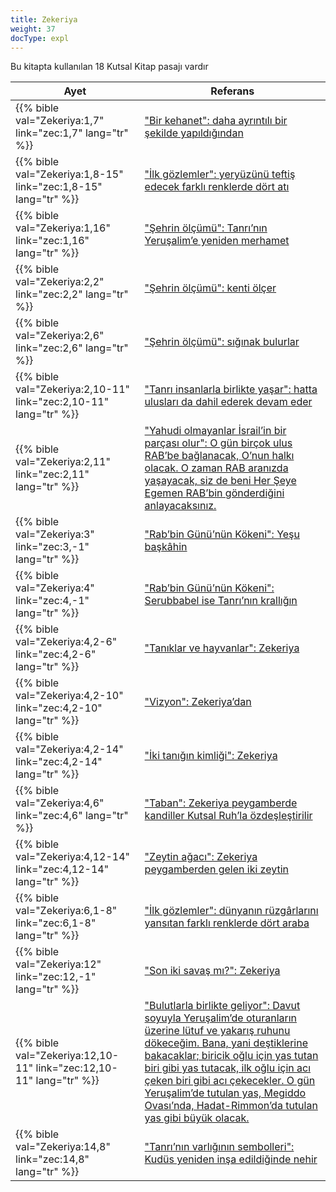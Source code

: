 ```yaml
---
title: Zekeriya
weight: 37
docType: expl
---
```


Bu kitapta kullanılan 18 Kutsal Kitap pasajı vardır

| Ayet | Referans |
|-------|-----------|
| {{% bible val="Zekeriya:1,7" link="zec:1,7" lang="tr" %}} | ["Bir kehanet": daha ayrıntılı bir şekilde yapıldığından](/expl/../expl/background/literature/the-book-of-revelation-how-to-read-it#6c09) |
| {{% bible val="Zekeriya:1,8-15" link="zec:1,8-15" lang="tr" %}} | ["İlk gözlemler": yeryüzünü teftiş edecek farklı renklerde dört atı ](/expl/../expl/content/seals/the-mystery-of-the-four-horse-men#df58) |
| {{% bible val="Zekeriya:1,16" link="zec:1,16" lang="tr" %}} | ["Şehrin ölçümü": Tanrı’nın Yeruşalim’e yeniden merhamet](/expl/../expl/content/paradise/the-new-jerusalem#57fc) |
| {{% bible val="Zekeriya:2,2" link="zec:2,2" lang="tr" %}} | ["Şehrin ölçümü": kenti ölçer](/expl/../expl/content/paradise/the-new-jerusalem#57fc) |
| {{% bible val="Zekeriya:2,6" link="zec:2,6" lang="tr" %}} | ["Şehrin ölçümü": sığınak bulurlar](/expl/../expl/content/paradise/the-new-jerusalem#57fc) |
| {{% bible val="Zekeriya:2,10-11" link="zec:2,10-11" lang="tr" %}} | ["Tanrı insanlarla birlikte yaşar": hatta ulusları da dahil ederek devam eder](/expl/../expl/content/paradise/the-new-jerusalem#42ff) |
| {{% bible val="Zekeriya:2,11" link="zec:2,11" lang="tr" %}} | ["Yahudi olmayanlar İsrail’in bir parçası olur": O gün birçok ulus RAB’be bağlanacak, O’nun halkı olacak. O zaman RAB aranızda yaşayacak, siz de beni Her Şeye Egemen RAB’bin gönderdiğini anlayacaksınız.](/expl/../expl/background/israel/the-remnant-of-israel#6f36) |
| {{% bible val="Zekeriya:3" link="zec:3,-1" lang="tr" %}} | ["Rab’bin Günü’nün Kökeni": Yeşu başkâhin](/expl/../expl/background/israel/the-day-of-the-lord#45df) |
| {{% bible val="Zekeriya:4" link="zec:4,-1" lang="tr" %}} | ["Rab’bin Günü’nün Kökeni": Serubbabel ise Tanrı’nın krallığın](/expl/../expl/background/israel/the-day-of-the-lord#45df) |
| {{% bible val="Zekeriya:4,2-6" link="zec:4,2-6" lang="tr" %}} | ["Tanıklar ve hayvanlar": Zekeriya](/expl/../expl/content/witnesses/the-two-witnesses#30fe) |
| {{% bible val="Zekeriya:4,2-10" link="zec:4,2-10" lang="tr" %}} | ["Vizyon": Zekeriya’dan](/expl/../expl/content/vision/the-vision#727c) |
| {{% bible val="Zekeriya:4,2-14" link="zec:4,2-14" lang="tr" %}} | ["İki tanığın kimliği": Zekeriya](/expl/../expl/content/witnesses/the-two-witnesses#c357) |
| {{% bible val="Zekeriya:4,6" link="zec:4,6" lang="tr" %}} | ["Taban": Zekeriya peygamberde kandiller Kutsal Ruh’la özdeşleştirilir](/expl/../expl/content/vision/setting-the-foundation#8853) |
| {{% bible val="Zekeriya:4,12-14" link="zec:4,12-14" lang="tr" %}} | ["Zeytin ağacı": Zekeriya peygamberden gelen iki zeytin](/expl/../expl/background/israel/the-church-is-part-of-israel#5ef1) |
| {{% bible val="Zekeriya:6,1-8" link="zec:6,1-8" lang="tr" %}} | ["İlk gözlemler": dünyanın rüzgârlarını yansıtan farklı renklerde dört araba](/expl/../expl/content/seals/the-mystery-of-the-four-horse-men#df58) |
| {{% bible val="Zekeriya:12" link="zec:12,-1" lang="tr" %}} | ["Son iki savaş mı?": Zekeriya](/expl/../expl/content/1000y/the-thousand-year-kingdom#ba47) |
| {{% bible val="Zekeriya:12,10-11" link="zec:12,10-11" lang="tr" %}} | ["Bulutlarla birlikte geliyor": Davut soyuyla Yeruşalim’de oturanların üzerine lütuf ve yakarış ruhunu dökeceğim. Bana, yani deştiklerine bakacaklar; biricik oğlu için yas tutan biri gibi yas tutacak, ilk oğlu için acı çeken biri gibi acı çekecekler. O gün Yeruşalim’de tutulan yas, Megiddo Ovası’nda, Hadat-Rimmon’da tutulan yas gibi büyük olacak.](/expl/../expl/content/vision/setting-the-foundation#4542) |
| {{% bible val="Zekeriya:14,8" link="zec:14,8" lang="tr" %}} | ["Tanrı’nın varlığının sembolleri": Kudüs yeniden inşa edildiğinde nehir](/expl/../expl/content/paradise/the-new-jerusalem#4997) |
